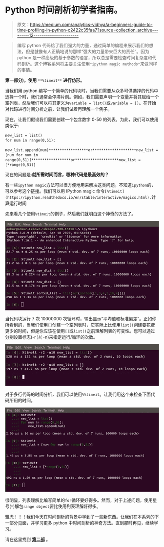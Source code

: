 # Python 时间剖析初学者指南。

> 原文：<https://medium.com/analytics-vidhya/a-beginners-guide-to-time-profiling-in-python-c2422c35faa7?source=collection_archive---------12----------------------->

> 编写 python 代码给了我们强大的力量，通过简单的编程来展示我们的想法，但是就像有人正确地说的那样“强大的力量带来巨大的责任”。因为 python 是一种高级的基于参数的语言，所以总是需要检查时间复杂度和代码剖析。这个博客系列将主要关注使用`*ipython magic methods*`来做同样的事情。

**第一部分)。使用** `**%timeit**` **进行仿形。**

当我们用 python 编写一个简单的代码块时，当我们需要从众多可供选择的代码中选择一个时，我们通常会停滞片刻。例如，我们需要声明一个变量并将其赋给一个空列表，然后我们可以将其定义为`variable = list()`或`variable = []`。在开始对代码进行时间分析之前，让我们试着再理解一个例子。

现在，让我们假设我们需要创建一个包含数字 0-50 的列表。为此，我们可以使用类似于:

```
new_list = list()
for num in range(0,51):
    new_list.append(num)******************or********************new_list = [num for num in range(0,51)]******************or********************new_list = [*range(0,51)]
```

现在的问题是:**就所需时间而言，哪种代码是最高效的？**

有一些`ipython magic`方法可以很方便地用来解决这类问题。不知道`ipython`的，可以参考这个[链接](https://www.codecademy.com/articles/how-to-use-ipython)。我们可以用 IPython magic 命令`[%timeit](https://ipython.readthedocs.io/en/stable/interactive/magics.html).`计算运行时间

先来看几个使用`%timeit`的例子，然后我们就明白这个神奇的方法了。

![](img/d547432684fc37cdb792f26ac4a3a92b.png)

当代码块运行 7 次 10000000 次循环时，输出显示“平均值和标准偏差”。正如你所看到的，当我们使用`[]`创建一个空列表时，它实际上比使用`list()`创建要花费更少的时间，但是你应该在使用`[]`或`list()`之前理解列表的可变性。您可以通过分别设置标志(-r )/( -n)来指定运行/循环的次数。

![](img/5818776a8e1c1bf582200c7aa470fc3d.png)

对于多行代码的时间分析，我们可以使用`%%timeit`。让我们用这个来检查下面代码所用的时间。

![](img/9b6137b75d8ec37a7b4bf8d4f0237c3a.png)

很明显，列表理解比编写简单的`for`循环要好得多。然而，对于上述问题，使用星号(`*`)解包`range object`要比使用列表理解好得多。

雅虎！！！我们今天在时间剖析的背景中学到了一些新东西。让我们在本系列的下一部分见面，并学习更多 python 中时间剖析的神奇方法。直到那时再见，继续学习。

请在这里找到 [**第二部**](/@ranjanankur334/part-2-a-beginners-guide-to-time-profiling-in-python-c56f71401b31?source=friends_link&sk=a8880ff6e215b19a2ccd8731114d2c24) 。